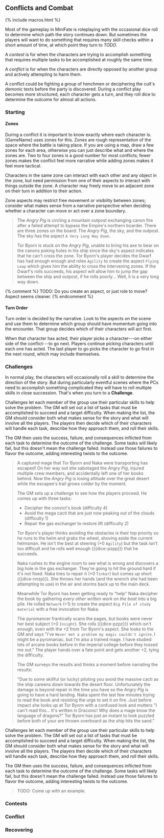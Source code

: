 ---
---
## Conflicts and Combat

<!-- TODO: I'd like to stick with the standard nomenclature (conflict,
challenge, contest) where it works, but I'd love to have *ONE WORD* that
describes it all... -->

{% include macros.html %}

Most of the gameplay in MiniFate is roleplaying with the occasional dice roll
to determine which path the story continues down. But sometimes the players
will want to do something that requires many skill checks within a short
amount of time, at which point they turn to _TODO_.

A _contest_ is for when the characters are trying to accomplish something that
requires multiple tasks to be accomplished at roughly the same time.

A _conflict_ is for when the characters are directly opposed by another group
and actively attempting to harm them.

A conflict could be fighting a group of henchmen or deciphering the cult's
demonic texts before the party is discovered. During a conflict play becomes
more structured, each character gets a turn, and they roll dice to determine
the outcome for almost all actions.

### Starting

#### Zones

During a conflict it is important to know exactly where each character is.
{GameName} uses zones for this. Zones are rough representation of the space
where the battle is taking place. If you are using a map, draw a few zones for
each area, otherwise you can just describe what and where the zones are. Two
to four zones is a good number for most conflicts; fewer zones makes the
conflict feel more narrative while adding zones makes it feel more tactical.

Characters in the same zone can interact with each other and any object in the
zone, but need permission from one of their aspects to interact with things
outside the zone. A character may freely move to an adjacent zone on their
turn in addition to their action.

Zone aspects may restrict free movement or visibility between zones; consider
what makes sense from a narrative perspective when deciding whether a
character can move or act over a zone boundary.

> The _Angry Pig_ is circling a mountain outpost exchanging canon fire after a
> failed attempt to bypass the Empire's northern boarder. There are three
> zones on the board: The _Angry Pig_, the sky, and the outpost. The sky has
> the aspect `A Very Long Way Down`.
>
> Tor Byorn is stuck on the _Angry Pig_, unable to bring his axe to bear on
> the canons poking holes in his ship since the sky's aspect indicates that he
> can't cross the zone. Tor Byorn's player decides the Dwarf has had enough
> enough and roles `Agility` to create the aspect `Flying Leap` which gives
> him the ability to cross the intervening zones. If the Dwarf's rolls
> succeeds, his aspect will allow him to jump the gap between the ship and
> outpost, if he rolls poorly... Well, it is a very long way down.

{% comment %} TODO: Do you create an aspect, or just role to move? Aspect
seems cleaner. {% endcomment %}

#### Turn Order

Turn order is decided by the narrative. Look to the aspects on the scene and
use them to determine which group should have momentum going into the
encounter. That group decides which of their characters will act first.

When that character has acted, their player picks a character---on either side
of the conflict---to go next. Players continue picking characters until each
one has acted. The last player to go picks the character to go first in the
next round, which may include themselves.

### Challenges

In normal play, the characters will occasionally roll a skill to determine the
direction of the story. But during particularly eventful scenes where the PCs
need to accomplish something complicated they will have to roll multiple
skills in close succession. That's when you turn to a **Challenge**.

Challenges let each member of the group use their particular skills to help
solve the problem. The GM will set out a list of tasks that must be
accomplished to succeed and a target difficulty. When making the list, the GM
should consider both what makes sense for the story and what will involve all
the players. The players then decide which of their characters will handle
each task, describe how they approach them, and roll their skills.

The GM then uses the success, failure, and consequences inflicted from each
task to determine the outcome of the challenge. Some tasks will likely fail,
but this doesn't mean the challenge failed. Instead use those failures to
flavor the outcome, adding interesting twists to the outcome.

> A captured mage that Tor Byorn and Naka were transporting has escaped! On
> her way out she sabotaged the _Angry Pig_, injured multiple crew members,
> and accidentally left one of her books behind. Now the _Angry Pig_ is losing
> altitude over the great desert while the escapee's trail grows colder by the
> moment.
>
> The GM sets up a challenge to see how the players proceed. He comes up with
> three tasks:
>
> - Decipher the convict's book (difficulty 4)
> - Avoid the mega cacti that are just now peaking out of the clouds
>   (difficulty 1)
> - Repair the gas exchanger to restore lift (difficulty 2)
>
> Tor Byorn's player thinks avoiding the obstacles is their top priority so he
> runs to the helm and grabs the wheel, shoving aside the current helmsman. He
> isn't the best at steering (+0 `Agility`) but the task isn't too difficult
> and he rolls well enough ({{dice-pzpp}}) that he succeeds.
>
> Naka rushes to the engine room to see what is wrong and discovers a big hole
> in the gas exchanger. They're going to hit the ground hard if it's not
> fixed. Naka tries to repair it (+0 `Tinker`) but comes up short
> ({{dice-nnzp}}). She throws her hands (and the wrench she had been
> attempting to use) in the air and storms back up to the main deck.
>
> Meanwhile Tor Byorn has been getting ready to "help" Naka decipher the book
> by gathering _every other written work on the boat_ into a big pile. He rolled
> `Network` (+1) to create the aspect `Big Pile of study material` with a
> free invocation for Naka.
> 
> The pyromancer frantically scans the pages, but books were never her best
> subject (+0 `Insight`). She rolls ({{dice-pzpz}}) which isn't enough, even
> with the +2 from Tor Byorn's aspect. She looks to the GM and says "I've
> `Never met a problem my magic couldn't ignite`. I might be a pyromaniac,
> but I'm also a trained mage. I have studied lots of arcane books before in
> the imperial college before they tossed me out." The player hands over a
> fate point and gets another +2, tying the difficulty.
>
> The GM surveys the results and thinks a moment before narrating the results:
>
> "Due to some skillful (or lucky) piloting you avoid the massive cacti as the
> ship careens down towards the desert floor. Unfortunately the damage is
> beyond repair in the time you have so the _Angry Pig_ is going to have a
> hard landing. Naka spent the last few minutes trying to read the book and
> resisting the urge to set it on fire. Just before impact she looks up at Tor
> Byorn with a confused look and mutters "I can't read this... It's written in
> Draconic! Why does a mage know the language of dragons?" Tor Byorn has just
> an instant to look puzzled before both of your are thrown overboard as the
> ship hits the sand."

Challenges let each member of the group use their particular skills to help
solve the problem. The GM will set out a list of tasks that must be
accomplished to succeed and a target difficulty. When making the list, the GM
should consider both what makes sense for the story and what will involve all
the players. The players then decide which of their characters will handle
each task, describe how they approach them, and roll their skills.

The GM then uses the success, failure, and consequences inflicted from each
task to determine the outcome of the challenge. Some tasks will likely fail,
but this doesn't mean the challenge failed. Instead use those failures to
flavor the outcome, adding interesting twists to the outcome.

> TODO: Come up with an example.

### Contests

### Conflict

### Recovering
